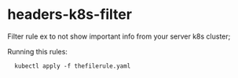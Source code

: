 # headers-k8s-filter
Filter rule ex to not show important info from your server k8s cluster;

Running this rules:

      kubectl apply -f thefilerule.yaml
